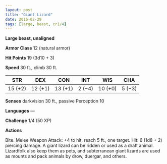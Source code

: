 ```yaml
---
layout: post
title: "Giant Lizard"
date: 2016-02-29
tags: [large, beast, cr1/4]
---
```


**Large beast, unaligned**

**Armor Class** 12 (natural armor)

**Hit Points** 19 (3d10 + 3)

**Speed** 30 ft., climb 30 ft.

|   STR   |   DEX   |   CON   |   INT   |   WIS   |   CHA   |
|:-----:|:-----:|:-----:|:-----:|:-----:|:-----:|
| 15 (+2) | 12 (+1) | 13 (+1) | 2 (−4) | 10 (+0) | 5 (−3) |

**Senses** darkvision 30 ft., passive Perception 10 

**Languages** — 

**Challenge** 1/4 (50 XP)

**Actions** 

Bite. Melee Weapon Attack: +4 to hit, reach 5 ft., one target. Hit: 6 (1d8 + 2) piercing damage. A giant lizard can be ridden or used as a draft animal. Lizardfolk also keep them as pets, and subterranean giant lizards are used as mounts and pack animals by drow, duergar, and others.